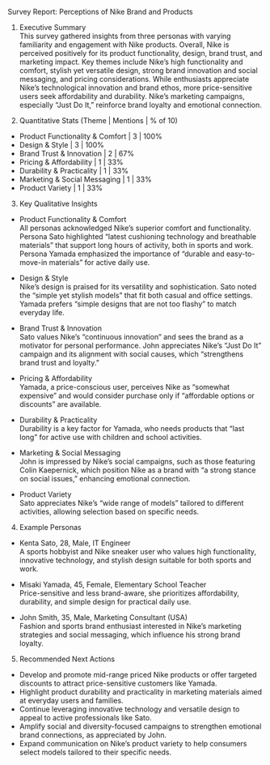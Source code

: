 Survey Report: Perceptions of Nike Brand and Products

1. Executive Summary  
This survey gathered insights from three personas with varying familiarity and engagement with Nike products. Overall, Nike is perceived positively for its product functionality, design, brand trust, and marketing impact. Key themes include Nike’s high functionality and comfort, stylish yet versatile design, strong brand innovation and social messaging, and pricing considerations. While enthusiasts appreciate Nike’s technological innovation and brand ethos, more price-sensitive users seek affordability and durability. Nike’s marketing campaigns, especially “Just Do It,” reinforce brand loyalty and emotional connection.

2. Quantitative Stats (Theme | Mentions | % of 10)  
- Product Functionality & Comfort | 3 | 100%  
- Design & Style | 3 | 100%  
- Brand Trust & Innovation | 2 | 67%  
- Pricing & Affordability | 1 | 33%  
- Durability & Practicality | 1 | 33%  
- Marketing & Social Messaging | 1 | 33%  
- Product Variety | 1 | 33%

3. Key Qualitative Insights  

- Product Functionality & Comfort  
All personas acknowledged Nike’s superior comfort and functionality. Persona Sato highlighted “latest cushioning technology and breathable materials” that support long hours of activity, both in sports and work. Persona Yamada emphasized the importance of “durable and easy-to-move-in materials” for active daily use.

- Design & Style  
Nike’s design is praised for its versatility and sophistication. Sato noted the “simple yet stylish models” that fit both casual and office settings. Yamada prefers “simple designs that are not too flashy” to match everyday life.

- Brand Trust & Innovation  
Sato values Nike’s “continuous innovation” and sees the brand as a motivator for personal performance. John appreciates Nike’s “Just Do It” campaign and its alignment with social causes, which “strengthens brand trust and loyalty.”

- Pricing & Affordability  
Yamada, a price-conscious user, perceives Nike as “somewhat expensive” and would consider purchase only if “affordable options or discounts” are available.

- Durability & Practicality  
Durability is a key factor for Yamada, who needs products that “last long” for active use with children and school activities.

- Marketing & Social Messaging  
John is impressed by Nike’s social campaigns, such as those featuring Colin Kaepernick, which position Nike as a brand with “a strong stance on social issues,” enhancing emotional connection.

- Product Variety  
Sato appreciates Nike’s “wide range of models” tailored to different activities, allowing selection based on specific needs.

4. Example Personas  

- Kenta Sato, 28, Male, IT Engineer  
A sports hobbyist and Nike sneaker user who values high functionality, innovative technology, and stylish design suitable for both sports and work.

- Misaki Yamada, 45, Female, Elementary School Teacher  
Price-sensitive and less brand-aware, she prioritizes affordability, durability, and simple design for practical daily use.

- John Smith, 35, Male, Marketing Consultant (USA)  
Fashion and sports brand enthusiast interested in Nike’s marketing strategies and social messaging, which influence his strong brand loyalty.

5. Recommended Next Actions  
- Develop and promote mid-range priced Nike products or offer targeted discounts to attract price-sensitive customers like Yamada.  
- Highlight product durability and practicality in marketing materials aimed at everyday users and families.  
- Continue leveraging innovative technology and versatile design to appeal to active professionals like Sato.  
- Amplify social and diversity-focused campaigns to strengthen emotional brand connections, as appreciated by John.  
- Expand communication on Nike’s product variety to help consumers select models tailored to their specific needs.